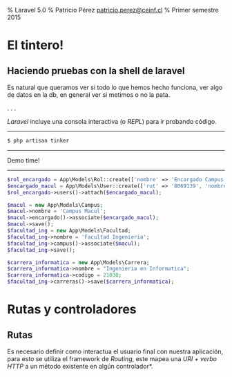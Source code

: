 % Laravel 5.0
% Patricio Pérez <patricio.perez@ceinf.cl>
% Primer semestre 2015

# El tintero!

## Haciendo pruebas con la shell de laravel

Es natural que queramos ver si todo lo que hemos hecho funciona, ver algo de datos en la db, en general ver si metimos o no la pata.

. . .

*Laravel* incluye una consola interactiva (o *REPL*) para ir probando código.

---

~~~bash
$ php artisan tinker
~~~

---

Demo time!

---

~~~php
$rol_encargado = App\Models\Rol::create(['nombre' => 'Encargado Campus']);
$encargado_macul = App\Models\User::create(['rut' => '8069139', 'nombres' => 'Ivan Alexis', 'apellidos' => 'Kemp Reyes', 'email' => 'macullallea@utem.cl']);
$rol_encargado->users()->attach($encargado_macul);

$macul = new App\Models\Campus;
$macul->nombre = 'Campus Macul';
$macul->encargado()->associate($encargado_macul);
$macul->save();
$facultad_ing = new App\Models\Facultad;
$facultad_ing->nombre = 'Facultad Ingenieria';
$facultad_ing->campus()->associate($macul);
$facultad_ing->save();

$carrera_informatica = new App\Models\Carrera;
$carrera_informatica->nombre = "Ingenieria en Informatica";
$carrera_informatica->codigo = 21030;
$facultad_ing->carreras()->save($carrera_informatica);
~~~

# Rutas y controladores

## Rutas

Es necesario definir como interactua el usuario final con nuestra aplicación, para esto se utiliza el framework de *Routing*, este mapea una *URI + verbo HTTP* a un método existente en algún controlador*.

